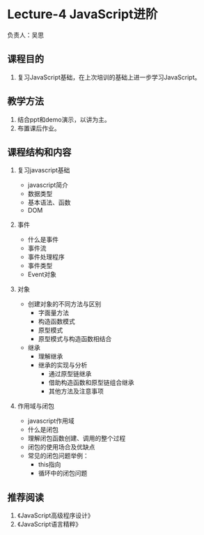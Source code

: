 # Lecture-4 JavaScript进阶

负责人：吴思

## 课程目的

1. 复习JavaScript基础，在上次培训的基础上进一步学习JavaScript。

## 教学方法

1. 结合ppt和demo演示，以讲为主。
2. 布置课后作业。


## 课程结构和内容

1. 复习javascript基础
    - javascript简介
    - 数据类型
    - 基本语法、函数
    - DOM
    
2. 事件
    - 什么是事件
    - 事件流
    - 事件处理程序
    - 事件类型
    - Event对象

3. 对象
    - 创建对象的不同方法与区别
        - 字面量方法
        - 构造函数模式
        - 原型模式
        - 原型模式与构造函数相结合
    - 继承
        - 理解继承
        - 继承的实现与分析
            - 通过原型链继承
            - 借助构造函数和原型链组合继承
            - 其他方法及注意事项

4. 作用域与闭包
    - javascript作用域
    - 什么是闭包
    - 理解闭包函数创建、调用的整个过程
    - 闭包的使用场合及优缺点
    - 常见的闭包问题举例：
        - this指向
        - 循环中的闭包问题


## 推荐阅读
1. 《JavaScript高级程序设计》
2. 《JavaScript语言精粹》
